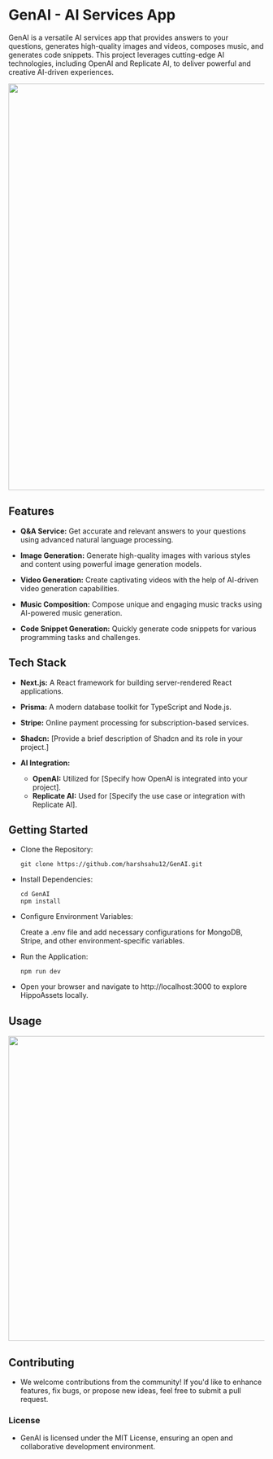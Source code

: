 # GenAI - AI Services App

GenAI is a versatile AI services app that provides answers to your questions, generates high-quality images and videos, composes music, and generates code snippets. This project leverages cutting-edge AI technologies, including OpenAI and Replicate AI, to deliver powerful and creative AI-driven experiences.

  <img src="https://github.com/harshsahu12/GenAI/assets/129574323/0743fb11-00b6-4d28-b47b-2e798adb39bb" width=800 />

## Features

- **Q&A Service:** Get accurate and relevant answers to your questions using advanced natural language processing.
  
- **Image Generation:** Generate high-quality images with various styles and content using powerful image generation models.
  
- **Video Generation:** Create captivating videos with the help of AI-driven video generation capabilities.
  
- **Music Composition:** Compose unique and engaging music tracks using AI-powered music generation.
  
- **Code Snippet Generation:** Quickly generate code snippets for various programming tasks and challenges.

## Tech Stack

- **Next.js:** A React framework for building server-rendered React applications.
  
- **Prisma:** A modern database toolkit for TypeScript and Node.js.
  
- **Stripe:** Online payment processing for subscription-based services.
  
- **Shadcn:** [Provide a brief description of Shadcn and its role in your project.]
  
- **AI Integration:**
  - **OpenAI:** Utilized for [Specify how OpenAI is integrated into your project].
  - **Replicate AI:** Used for [Specify the use case or integration with Replicate AI].

## Getting Started

 - Clone the Repository:
   
       git clone https://github.com/harshsahu12/GenAI.git
    
 - Install Dependencies:

       cd GenAI
       npm install
    
 - Configure Environment Variables:

     Create a .env file and add necessary configurations for MongoDB, Stripe, and other environment-specific variables.
   
 -  Run the Application:

        npm run dev
    
 - Open your browser and navigate to http://localhost:3000 to explore HippoAssets locally.

## Usage

  <img src="https://github.com/harshsahu12/GenAI/assets/129574323/180ff064-d834-4883-9e49-3eb3e5ae4c3d" width=600 />

## Contributing

 - We welcome contributions from the community! If you'd like to enhance features, fix bugs, or propose new ideas, feel free to submit a pull request.

### License

- GenAI is licensed under the MIT License, ensuring an open and collaborative development environment.
